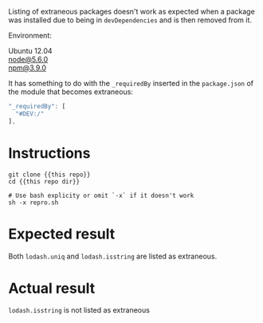 Listing of extraneous packages doesn't work as expected when a package was installed due to being in `devDependencies` and is then removed from it.

Environment:

Ubuntu 12.04  
node@5.6.0  
npm@3.9.0  

It has something to do with the `_requiredBy` inserted in the `package.json` of the module that becomes extraneous:

```js
"_requiredBy": [
  "#DEV:/"
],
```

# Instructions

```
git clone {{this repo}}
cd {{this repo dir}}

# Use bash explicity or omit `-x` if it doesn't work
sh -x repro.sh
```

# Expected result

Both `lodash.uniq` and `lodash.isstring` are listed as extraneous.

# Actual result

`lodash.isstring` is not listed as extraneous

